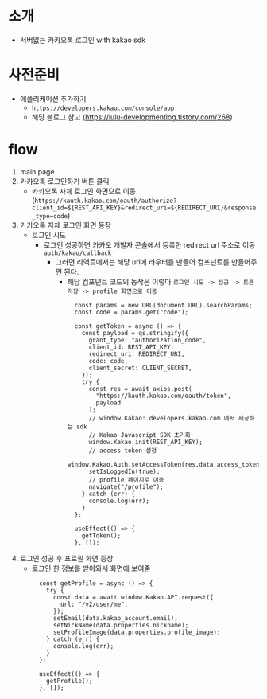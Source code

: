 # 소개
- 서버없는 카카오톡 로그인 with kakao sdk


# 사전준비
- 애플리케이션 추가하기
   - `https://developers.kakao.com/console/app`
   - 해당 블로그 참고 (https://lulu-developmentlog.tistory.com/268)


# flow
1. main page
2. 카카오톡 로그인하기 버튼 클릭
   - 카카오톡 자체 로그인 화면으로 이동 (`https://kauth.kakao.com/oauth/authorize?client_id=${REST_API_KEY}&redirect_uri=${REDIRECT_URI}&response_type=code`)
3. 카카오톡 자체 로그인 화면 등장
   - 로그인 시도
       - 로그인 성공하면 카카오 개발자 콘솔에서 등록한 redirect url 주소로 이동 `auth/kakao/callback` 
         - 그러면 리액트에서는 해당 url에 라우터를 만들어 컴포넌트를 만들어주면 된다.
           - 해당 컴포넌트 코드의 동작은 이렇다 `로그인 시도 -> 성공 -> 토큰 저장 -> profile 화면으로 이동`
              ```
                const params = new URL(document.URL).searchParams;
                const code = params.get("code");
              
                const getToken = async () => {
                  const payload = qs.stringify({
                    grant_type: "authorization_code",
                    client_id: REST_API_KEY,
                    redirect_uri: REDIRECT_URI,
                    code: code,
                    client_secret: CLIENT_SECRET,
                  });
                  try {
                    const res = await axios.post(
                      "https://kauth.kakao.com/oauth/token",
                      payload
                    );
                    // window.Kakao: developers.kakao.com 에서 제공하는 sdk
                    // Kakao Javascript SDK 초기화
                    window.Kakao.init(REST_API_KEY);
                    // access token 설정
                    window.Kakao.Auth.setAccessToken(res.data.access_token);
                    setIsLoggedIn(true);
                    // profile 페이지로 이동
                    navigate("/profile");
                  } catch (err) {
                    console.log(err);
                  }
                };
              
                useEffect(() => {
                  getToken();
                }, []);
              
              ```
4. 로그인 성공 후 프로필 화면 등장
    - 로그인 한 정보를 받아와서 화면에 보여줌
      ```
        const getProfile = async () => {
          try {
            const data = await window.Kakao.API.request({
              url: "/v2/user/me",
            });
            setEmail(data.kakao_account.email);
            setNickName(data.properties.nickname);
            setProfileImage(data.properties.profile_image);
          } catch (err) {
            console.log(err);
          }
        };
      
        useEffect(() => {
          getProfile();
        }, []);
      ```
         
